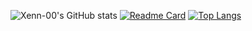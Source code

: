 ![Xenn-00's GitHub stats](https://github-readme-stats.vercel.app/api?username=Xenn-00&show_icons=true&theme=transparent)
[![Readme Card](https://github-readme-stats.vercel.app/api/pin/?username=Xenn-00&repo=go-merce&theme=transparent)](https://github.com/Xenn-00/go-merce)
[![Top Langs](https://github-readme-stats.vercel.app/api/top-langs/?username=Xenn-00&layout=compact&theme=transparent)](https://github.com/Xenn-00)
